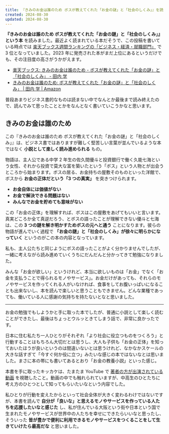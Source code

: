 ```yaml
---
title: 『きみのお金は誰のため ボスが教えてくれた「お金の謎」と「社会のしくみ」』を読んだ
created: 2024-08-30
updated: 2024-08-30
---
```


**『きみのお金は誰のため ボスが教えてくれた「お金の謎」と「社会のしくみ」』という本** を読みました。最近よく読まれている本だそうで、この投稿を書いている時点では [楽天ブックス週間ランキングの「ビジネス・経済・就職部門」](https://books.rakuten.co.jp/ranking/weekly/001006/) で 3 位となっていました。2023 年に発売された本がまだ上位にあるというだけでも、その注目度の高さがうかがえます。

- [楽天ブックス: きみのお金は誰のため - ボスが教えてくれた「お金の謎」と「社会のしくみ」 - 田内 学](https://books.rakuten.co.jp/rb/17607484/)
- [きみのお金は誰のため: ボスが教えてくれた「お金の謎」と「社会のしくみ」 | 田内 学 | Amazon](https://www.amazon.co.jp/dp/4492047352)

普段あまりビジネス書的なものは読まない中でなんとか最後まで読み終えたので、読んでみて思ったこととかをなんとなく書いていこうかなと思います。

## きみのお金は誰のため

この『きみのお金は誰のため ボスが教えてくれた「お金の謎」と「社会のしくみ」』は、ビジネス書ではありますが難しく堅苦しい言葉が並んでいるような本ではなく **小説として楽しく読み進められる** もの。

物語は、主人公である中学 2 年生の佐久間優斗と投資銀行で働く久能七海という女性、それから投資で莫大な富を築いたという「ボス」という人物とが出会うところから始まります。ボスの居る、お金持ちの屋敷そのものといった洋館で、ボスから **お金の正体だという「3 つの真実」** を突きつけられます。

- **お金自体には価値がない**
- **お金で解決できる問題はない**
- **みんなでお金を貯めても意味がない**

この「お金の正体」を理解すれば、ボスはこの屋敷をあげてもいいと言います。真実どころか全て真逆だろう、とボスの語ったことが理解できない優斗と七海は、この **3 つの謎を解き明かすためボスの元へと通う** ことになります。彼らの物語が進んでいく過程で **「お金の謎」と「社会のしくみ」が徐々に明らかになっていく** というのがこの本の内容となっています。

私も、主人公たちと同じようにボスの語ったことがよく分かりませんでしたが、一緒に考えながら読み進めていくうちにだんだんと分かってきて勉強になりました。

みんな「お金が欲しい」というけれど、本当に欲しいものは「お金」でなく「お金を支払うことで得られるモノやサービス」。お金だけがあっても、それらのモノやサービスを作ってくれる人がいなければ、食事をしてお腹いっぱいになることも出来ないし、本を読んで楽しいと思うこともできません。どんな業種であっても、働いている人に感謝の気持ちを持たないとなと思いました。

---

お金の勉強でもしようかと手に取った本でしたが、普通に小説として楽しく読むことができたし、最後はちょっとウルッときてしまう話で、非常に良かったです。

日本に住む私たち一人ひとりがそれぞれ「より社会に役立つものをつくろう」と行動することはもちろん大切だとは思うし、大人も子供も「お金の正体」を知っておいたほうが良いというのは間違いないとは思うけれど、なかなかスケールの大きな話すぎて「今すぐ何か役に立つ」みたいな感じの本ではないなとは思いました。まさに本の帯にも書いてあるとおり「お金の教養小説」といった感じ。

本書を手に取ったキッカケは、たまたま YouTube で [著者の方が出演されている動画](https://www.youtube.com/watch?v=vpUS7h_Vh2s) を視聴したこと。動画の中でも触れられていますが、中高生のひとたちに考え方のひとつとして知ってもらいたいなという内容でした。

私ひとりが行動を変えたからといって社会全体が大きく変わるわけではないですが、本書を読んで **自分が「良いな」と思えるモノやサービスを作っている人たちを応援したいなと感じた** し、私が住んでいる大阪という街や日本という国で生まれたモノやサービスが世界中の人たちを幸せにできたらいいなと思ったし、そういった **皆が豊かで便利に利用できるモノやサービスをつくることをして生きていけたら最高だな** と思いました。
